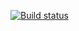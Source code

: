 [![Build status](https://ci.appveyor.com/api/projects/status/98acnni986mm0gkx?svg=true)](https://ci.appveyor.com/project/Jenek619/bdd)
